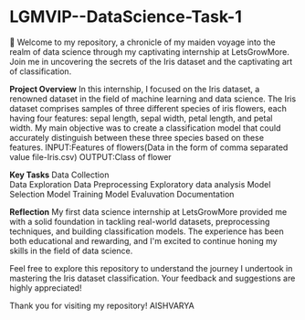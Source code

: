 # LGMVIP--DataScience-Task-1
🌱 Welcome to my repository, a chronicle of my maiden voyage into the realm of data science through my captivating internship at LetsGrowMore. Join me in uncovering the secrets of the Iris dataset and the captivating art of classification.

**Project Overview**
In this internship, I focused on the Iris dataset, a renowned dataset in the field of machine learning and data science. The Iris dataset comprises samples of three different species of iris flowers, each having four features: sepal length, sepal width, petal length, and petal width. My main objective was to create a classification model that could accurately distinguish between these three species based on these features.
INPUT:Features of flowers(Data in the form of comma separated value file-Iris.csv)
OUTPUT:Class of flower

**Key Tasks**
Data Collection  
Data Exploration
Data Preprocessing
Exploratory data analysis
Model Selection
Model Training
Model Evaluvation
Documentation

**Reflection**
My first data science internship at LetsGrowMore provided me with a solid foundation in tackling real-world datasets, preprocessing techniques, and building classification models. The experience has been both educational and rewarding, and I'm excited to continue honing my skills in the field of data science.

Feel free to explore this repository to understand the journey I undertook in mastering the Iris dataset classification. Your feedback and suggestions are highly appreciated!

Thank you for visiting my repository!
AISHVARYA
